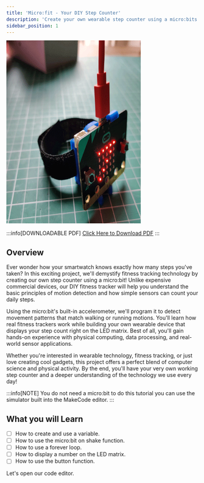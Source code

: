 ```yaml
---
title: 'Micro:fit - Your DIY Step Counter'
description: 'Create your own wearable step counter using a micro:bits accelerometer to track and display your daily steps, just like a FitBit but built and coded by you!'
sidebar_position: 1
---
```


![FitBit clone cover image](./img/counter.png)

:::info[DOWNLOADABLE PDF]
[Click Here to Download PDF](./FitBitClone.pdf)
:::

## Overview

Ever wonder how your smartwatch knows exactly how many steps you've taken? In this exciting project, we'll demystify fitness tracking technology by creating our own step counter using a micro:bit! Unlike expensive commercial devices, our DIY fitness tracker will help you understand the basic principles of motion detection and how simple sensors can count your daily steps.

Using the micro:bit's built-in accelerometer, we'll program it to detect movement patterns that match walking or running motions. You'll learn how real fitness trackers work while building your own wearable device that displays your step count right on the LED matrix. Best of all, you'll gain hands-on experience with physical computing, data processing, and real-world sensor applications.

Whether you're interested in wearable technology, fitness tracking, or just love creating cool gadgets, this project offers a perfect blend of computer science and physical activity. By the end, you'll have your very own working step counter and a deeper understanding of the technology we use every day!

:::info[NOTE]
You do not need a micro:bit to do this tutorial you can use the simulator built into the MakeCode editor.
:::

## What you will Learn

- [ ] How to create and use a variable.
- [ ] How to use the micro:bit on shake function.
- [ ] How to use a forever loop.
- [ ] How to display a number on the LED matrix.
- [ ] How to use the button function.
  
Let's open our code editor.
